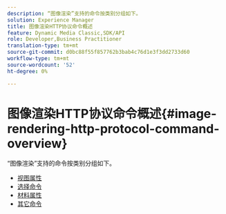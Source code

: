 ```yaml
---
description: “图像渲染”支持的命令按类别分组如下。
solution: Experience Manager
title: 图像渲染HTTP协议命令概述
feature: Dynamic Media Classic,SDK/API
role: Developer,Business Practitioner
translation-type: tm+mt
source-git-commit: d0bc88f55f857762b3bab4c76d1e3f3dd2733d60
workflow-type: tm+mt
source-wordcount: '52'
ht-degree: 0%

---
```



# 图像渲染HTTP协议命令概述{#image-rendering-http-protocol-command-overview}

“图像渲染”支持的命令按类别分组如下。

* [视图属性](r-ir-view-attributes.md)
* [选择命令](r-ir-selection-commands.md)
* [材料属性](r-ir-material-attributes.md)
* [其它命令](r-ir-miscellaneous-commands.md)
